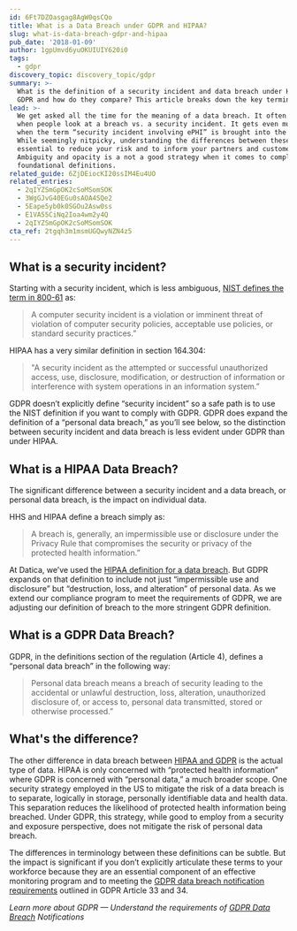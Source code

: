 ```yaml
---
id: 6Ft7DZOasgag8AgW0qsCQo
title: What is a Data Breach under GDPR and HIPAA?
slug: what-is-data-breach-gdpr-and-hipaa
pub_date: '2018-01-09'
author: 1gpUmvd6yuOKUIUIY620i0
tags:
  - gdpr
discovery_topic: discovery_topic/gdpr
summary: >-
  What is the definition of a security incident and data breach under HIPAA and
  GDPR and how do they compare? This article breaks down the key terminology.
lead: >-
  We get asked all the time for the meaning of a data breach. It often comes up
  when people look at a breach vs. a security incident. It gets even muddier
  when the term “security incident involving ePHI” is brought into the mix.
  While seemingly nitpicky, understanding the differences between these terms is
  essential to reduce your risk and to inform your partners and customers.
  Ambiguity and opacity is a not a good strategy when it comes to compliance and
  foundational definitions.
related_guide: 6ZjDEiocKI20ssIM4Eu4UO
related_entries:
  - 2qIYZSmGpOK2cSoMSomSOK
  - 3WgGJvG40EGu0sAOA4SQe2
  - 5Eape5yb0k0SGOu2Asw0ss
  - E1VA55CiNq2Ioa4wm2y4Q
  - 2qIYZSmGpOK2cSoMSomSOK
cta_ref: 2tgqh3m1msmUGQwyNZN4z5
---
```


## What is a security incident?

Starting with a security incident, which is less ambiguous, [NIST defines the term in 800-61](http://nvlpubs.nist.gov/nistpubs/SpecialPublications/NIST.SP.800-61r2.pdf) as:

> A computer security incident is a violation or imminent threat of violation of computer security policies, acceptable use policies, or standard security practices.”

HIPAA has a very similar definition in section 164.304:
 
> "A security incident as the attempted or successful unauthorized access, use, disclosure, modification, or destruction of information or interference with system operations in an information system.”

GDPR doesn’t explicitly define “security incident” so a safe path is to use the NIST definition if you want to comply with GDPR. GDPR does expand the definition of a “personal data breach,” as you’ll see below, so the distinction between security incident and data breach is less evident under GDPR than under HIPAA.

## What is a HIPAA Data Breach?

The significant difference between a security incident and a data breach, or personal data breach, is the impact on individual data.

HHS and HIPAA define a breach simply as:

> A breach is, generally, an impermissible use or disclosure under the Privacy Rule that compromises the security or privacy of the protected health information.”
 
At Datica, we’ve used the [HIPAA definition for a data breach](https://datica.com/academy/hipaa-and-data-breaches/). But GDPR expands on that definition to include not just “impermissible use and disclosure” but “destruction, loss, and alteration” of personal data. As we extend our compliance program to meet the requirements of GDPR, we are adjusting our definition of breach to the more stringent GDPR definition.
 
## What is a GDPR Data Breach?

GDPR, in the definitions section of the regulation (Article 4), defines a “personal data breach” in the following way:
 
> Personal data breach means a breach of security leading to the accidental or unlawful destruction, loss, alteration, unauthorized disclosure of, or access to, personal data transmitted, stored or otherwise processed.”

## What's the difference?

The other difference in data breach between [HIPAA and GDPR](https://datica.com/blog/how-does-gdpr-compare-to-hipaa/) is the actual type of data. HIPAA is only concerned with “protected health information” where GDPR is concerned with “personal data,” a much broader scope. One security strategy employed in the US to mitigate the risk of a data breach is to separate, logically in storage, personally identifiable data and health data. This separation reduces the likelihood of protected health information being breached. Under GDPR, this strategy, while good to employ from a security and exposure perspective, does not mitigate the risk of personal data breach.

The differences in terminology between these definitions can be subtle. But the impact is significant if you don’t explicitly articulate these terms to your workforce because they are an essential component of an effective monitoring program and to meeting the [GDPR data breach notification requirements](https://datica.com/academy/gdpr-data-breach-requirements) outlined in GDPR Article 33 and 34.

*Learn more about GDPR — Understand the requirements of [GDPR Data Breach](https://datica.com/academy/gdpr-data-breach-requirements) Notifications*
  